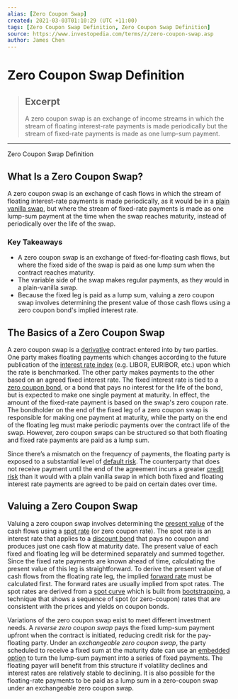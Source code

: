 ```yaml
---
alias: [Zero Coupon Swap]
created: 2021-03-03T01:10:29 (UTC +11:00)
tags: [Zero Coupon Swap Definition, Zero Coupon Swap Definition]
source: https://www.investopedia.com/terms/z/zero-coupon-swap.asp
author: James Chen
---
```


# Zero Coupon Swap Definition

> ## Excerpt
> A zero coupon swap is an exchange of income streams in which the stream of floating interest-rate payments is made periodically but the stream of fixed-rate payments is made as one lump-sum payment.

---

Zero Coupon Swap Definition
## What Is a Zero Coupon Swap?

A zero coupon swap is an exchange of cash flows in which the stream of floating interest-rate payments is made periodically, as it would be in a [plain vanilla swap](https://www.investopedia.com/terms/p/plain-vanilla-swap.asp), but where the stream of fixed-rate payments is made as one lump-sum payment at the time when the swap reaches maturity, instead of periodically over the life of the swap.

### Key Takeaways

-   A zero coupon swap is an exchange of fixed-for-floating cash flows, but where the fixed side of the swap is paid as one lump sum when the contract reaches maturity.
-   The variable side of the swap makes regular payments, as they would in a plain-vanilla swap.
-   Because the fixed leg is paid as a lump sum, valuing a zero coupon swap involves determining the present value of those cash flows using a zero coupon bond's implied interest rate.

## The Basics of a Zero Coupon Swap

A zero coupon swap is a [derivative](https://www.investopedia.com/terms/d/derivative.asp) contract entered into by two parties. One party makes floating payments which changes according to the future publication of the [interest rate index](https://www.investopedia.com/terms/i/interest-rate-index.asp) (e.g. LIBOR, EURIBOR, etc.) upon which the rate is benchmarked. The other party makes payments to the other based on an agreed fixed interest rate. The fixed interest rate is tied to a [zero coupon bond](https://www.investopedia.com/terms/z/zero-couponbond.asp), or a bond that pays no interest for the life of the bond, but is expected to make one single payment at maturity. In effect, the amount of the fixed-rate payment is based on the swap's zero coupon rate. The bondholder on the end of the fixed leg of a zero coupon swap is responsible for making one payment at maturity, while the party on the end of the floating leg must make periodic payments over the contract life of the swap. However, zero coupon swaps can be structured so that both floating and fixed rate payments are paid as a lump sum.

Since there’s a mismatch on the frequency of payments, the floating party is exposed to a substantial level of [default risk](https://www.investopedia.com/terms/d/defaultrisk.asp). The counterparty that does not receive payment until the end of the agreement incurs a greater [credit risk](https://www.investopedia.com/terms/c/creditrisk.asp) than it would with a plain vanilla swap in which both fixed and floating interest rate payments are agreed to be paid on certain dates over time.

## Valuing a Zero Coupon Swap

Valuing a zero coupon swap involves determining the [present value](https://www.investopedia.com/terms/p/presentvalue.asp) of the cash flows using a [spot rate](https://www.investopedia.com/terms/s/spot_rate.asp) (or zero coupon rate). The spot rate is an interest rate that applies to a [discount bond](https://www.investopedia.com/terms/d/discountbond.asp) that pays no coupon and produces just one cash flow at maturity date. The present value of each fixed and floating leg will be determined separately and summed together. Since the fixed rate payments are known ahead of time, calculating the present value of this leg is straightforward. To derive the present value of cash flows from the floating rate leg, the implied [forward rate](https://www.investopedia.com/terms/f/forwardrate.asp) must be calculated first. The forward rates are usually implied from spot rates. The spot rates are derived from a [spot curve](https://www.investopedia.com/terms/s/spot_rate_yield_curve.asp) which is built from [bootstrapping](https://www.investopedia.com/terms/b/bootstrapping.asp), a technique that shows a sequence of spot (or zero-coupon) rates that are consistent with the prices and yields on coupon bonds.

Variations of the zero coupon swap exist to meet different investment needs. A _reverse zero coupon swap_ pays the fixed lump-sum payment upfront when the contract is initiated, reducing credit risk for the pay-floating party. Under an _exchangeable zero coupon swap_, the party scheduled to receive a fixed sum at the maturity date can use an [embedded option](https://www.investopedia.com/terms/e/embeddedoption.asp) to turn the lump-sum payment into a series of fixed payments. The floating payer will benefit from this structure if volatility declines and interest rates are relatively stable to declining. It is also possible for the floating-rate payments to be paid as a lump sum in a zero-coupon swap under an exchangeable zero coupon swap.

